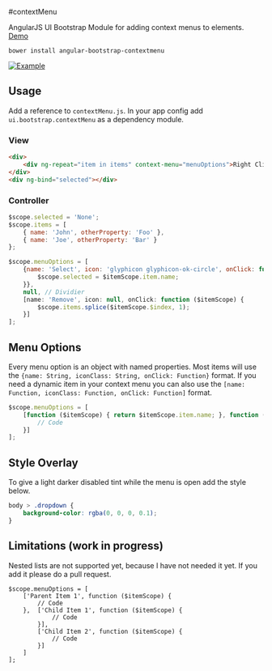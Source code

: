 #contextMenu

AngularJS UI Bootstrap Module for adding context menus to elements. [Demo](http://jsfiddle.net/ykbjd90z/1/)

`bower install angular-bootstrap-contextmenu`

[![Example](http://templarian.com/files/angularjs_contextmenu.png)](http://jsfiddle.net/ykbjd90z/1/)

## Usage

Add a reference to `contextMenu.js`. In your app config add `ui.bootstrap.contextMenu` as a dependency module.

### View

```html
<div>
    <div ng-repeat="item in items" context-menu="menuOptions">Right Click: {{item.name}}</div>
</div>
<div ng-bind="selected"></div>
```

### Controller

```js
$scope.selected = 'None';
$scope.items = [
    { name: 'John', otherProperty: 'Foo' },
    { name: 'Joe', otherProperty: 'Bar' }
};

$scope.menuOptions = [
    {name: 'Select', icon: 'glyphicon glyphicon-ok-circle', onClick: function ($itemScope) {
        $scope.selected = $itemScope.item.name;
    }},
    null, // Dividier
    [name: 'Remove', icon: null, onClick: function ($itemScope) {
        $scope.items.splice($itemScope.$index, 1);
    }]
];
```

## Menu Options

Every menu option is an object with named properties. Most items will use the `{name: String, iconClass: String, onClick: Function}` format. If you need a dynamic item in your context menu you can also use the `[name: Function, iconClass: Function, onClick: Function]` format.

```js
$scope.menuOptions = [
    [function ($itemScope) { return $itemScope.item.name; }, function ($itemScope) {
        // Code
    }]
];
```

## Style Overlay

To give a light darker disabled tint while the menu is open add the style below.

```css
body > .dropdown {
    background-color: rgba(0, 0, 0, 0.1);
}
```

## Limitations (work in progress)

Nested lists are not supported yet, because I have not needed it yet. If you add it please do a pull request.

```JS
$scope.menuOptions = [
    ['Parent Item 1', function ($itemScope) {
        // Code
    },  ['Child Item 1', function ($itemScope) {
            // Code
        }],
        ['Child Item 2', function ($itemScope) {
            // Code
        }]
    ]
];
```
